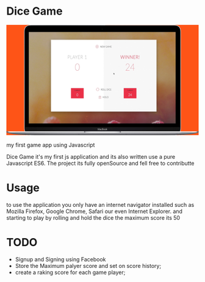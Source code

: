 # Dice Game
![alt text](https://github.com/Dnhatsave/dicegame/blob/master/vendor/img/mac.jpg?raw=true)


my first game app using Javascript

Dice Game it's my first js application and its also written use a pure Javascript ES6.
The project its fully openSource and fell free to contributte

# Usage
to use the application you only have an internet navigator installed such as Mozilla Firefox, Google Chrome, Safari our even Internet Explorer.
and starting to play by rolling and hold the dice
the maximum score its 50 

# TODO

* Signup and Signing using Facebook
* Store the Maximum palyer score and set on score history;
* create a raking score for each game player;